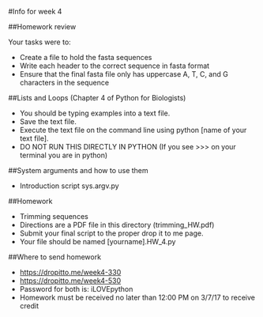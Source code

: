 #Info for week 4

##Homework review

Your tasks were to:
* Create a file to hold the fasta sequences
* Write each header to the correct sequence in fasta format
* Ensure that the final fasta file only has uppercase A, T, C, and G characters in the sequence


##Lists and Loops (Chapter 4 of Python for Biologists)

* You should be typing examples into a text file.
* Save the text file.
* Execute the text file on the command line using python [name of your text file].
* DO NOT RUN THIS DIRECTLY IN PYTHON (If you see >>> on your terminal you are in python)

##System arguments and how to use them

* Introduction script sys.argv.py

##Homework

* Trimming sequences
* Directions are a PDF file in this directory (trimming_HW.pdf)
* Submit your final script to the proper drop it to me page.
* Your file should be named [yourname].HW_4.py


##Where to send homework

* https://dropitto.me/week4-330
* https://dropitto.me/week4-530
* Password for both is: iLOVEpython
* Homework must be received no later than 12:00 PM on 3/7/17 to receive credit
